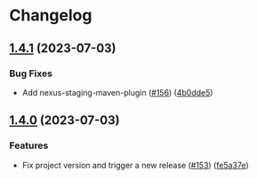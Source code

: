 # Changelog

## [1.4.1](https://github.com/RedHatInsights/clowder-quarkus-config-source/compare/v1.4.0...v1.4.1) (2023-07-03)


### Bug Fixes

* Add nexus-staging-maven-plugin ([#156](https://github.com/RedHatInsights/clowder-quarkus-config-source/issues/156)) ([4b0dde5](https://github.com/RedHatInsights/clowder-quarkus-config-source/commit/4b0dde5b63b4de87a475503a3ec0b5cc6d5c2f15))

## [1.4.0](https://github.com/RedHatInsights/clowder-quarkus-config-source/compare/v1.3.0...v1.4.0) (2023-07-03)


### Features

* Fix project version and trigger a new release ([#153](https://github.com/RedHatInsights/clowder-quarkus-config-source/issues/153)) ([fe5a37e](https://github.com/RedHatInsights/clowder-quarkus-config-source/commit/fe5a37e04a2c06d332ab2622c2e520a8de76e12d))
